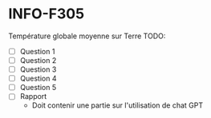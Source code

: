 # INFO-F305
Température globale moyenne sur Terre
TODO:
- [ ] Question 1
- [ ] Question 2
- [ ] Question 3
- [ ] Question 4
- [ ] Question 5
- [ ] Rapport
  - Doit contenir une partie sur l'utilisation de chat GPT
